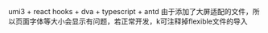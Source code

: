 
umi3 + react hooks + dva + typescript + antd
由于添加了大屏适配的文件，所以页面字体等大小会显示有问题，若正常开发，k可注释掉flexible文件的导入

